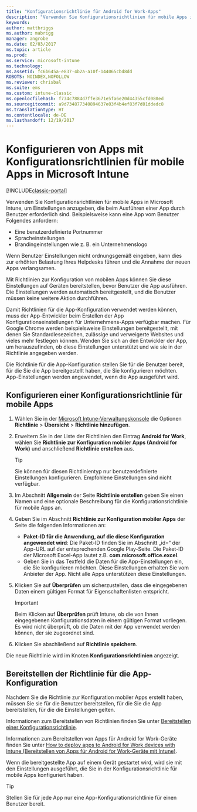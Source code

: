 ```yaml
---
title: "Konfigurationsrichtlinie für Android for Work-Apps"
description: "Verwenden Sie Konfigurationsrichtlinien für mobile Apps in Intune, um Einstellungen anzugeben, die beim Ausführen einer Android for Work-App durch Benutzer erforderlich sind."
keywords: 
author: mattbriggs
ms.author: mabrigg
manager: angrobe
ms.date: 02/03/2017
ms.topic: article
ms.prod: 
ms.service: microsoft-intune
ms.technology: 
ms.assetid: fc6b645a-e837-4b2a-a10f-144065cbd8dd
ROBOTS: NOINDEX,NOFOLLOW
ms.reviewer: chrisbal
ms.suite: ems
ms.custom: intune-classic
ms.openlocfilehash: f734c7884d7ffe3671e5fa6e20d44355cfd080ed
ms.sourcegitcommit: a9d734877340894637e03f4b4ef83f7d01ddedc8
ms.translationtype: HT
ms.contentlocale: de-DE
ms.lasthandoff: 12/19/2017
---
```

# <a name="configure-android-for-work-apps-with-mobile-app-configuration-policies-in-microsoft-intune"></a>Konfigurieren von Apps mit Konfigurationsrichtlinien für mobile Apps in Microsoft Intune

[!INCLUDE[classic-portal](../includes/classic-portal.md)]

Verwenden Sie Konfigurationsrichtlinien für mobile Apps in Microsoft Intune, um Einstellungen anzugeben, die beim Ausführen einer App durch Benutzer erforderlich sind. Beispielsweise kann eine App vom Benutzer Folgendes anfordern:

-   Eine benutzerdefinierte Portnummer
-   Spracheinstellungen
-   Brandingeinstellungen wie z. B. ein Unternehmenslogo

Wenn Benutzer Einstellungen nicht ordnungsgemäß eingeben, kann dies zur erhöhten Belastung Ihres Helpdesks führen und die Annahme der neuen Apps verlangsamen.

Mit Richtlinien zur Konfiguration von mobilen Apps können Sie diese Einstellungen auf Geräten bereitstellen, bevor Benutzer die App ausführen. Die Einstellungen werden automatisch bereitgestellt, und die Benutzer müssen keine weitere Aktion durchführen.

Damit Richtlinien für die App-Konfiguration verwendet werden können, muss der App-Entwickler beim Erstellen der App Konfigurationseinstellungen für Unternehmens-Apps verfügbar machen. Für Google Chrome werden beispielsweise Einstellungen bereitgestellt, mit denen Sie Standardlesezeichen, zulässige und verweigerte Websites und vieles mehr festlegen können. Wenden Sie sich an den Entwickler der App, um herauszufinden, ob diese Einstellungen unterstützt und wie sie in der Richtlinie angegeben werden.

Die Richtlinie für die App-Konfiguration stellen Sie für die Benutzer bereit, für die Sie die App bereitgestellt haben, die Sie konfigurieren möchten. App-Einstellungen werden angewendet, wenn die App ausgeführt wird.

## <a name="configure-a-mobile-app-configuration-policy"></a>Konfigurieren einer Konfigurationsrichtlinie für mobile Apps

1.  Wählen Sie in der [Microsoft Intune-Verwaltungskonsole](https://manage.microsoft.com) die Optionen **Richtlinie** &gt; **Übersicht** &gt; **Richtlinie hinzufügen**.

2.  Erweitern Sie in der Liste der Richtlinien den Eintrag **Android for Work**, wählen Sie **Richtlinie zur Konfiguration mobiler Apps (Android for Work)** und anschließend **Richtlinie erstellen** aus.

    > [!TIP]
    > Sie können für diesen Richtlinientyp nur benutzerdefinierte Einstellungen konfigurieren. Empfohlene Einstellungen sind nicht verfügbar.

3.  Im Abschnitt **Allgemein** der Seite **Richtlinie erstellen** geben Sie einen Namen und eine optionale Beschreibung für die Konfigurationsrichtlinie für mobile Apps an.

4. Geben Sie im Abschnitt **Richtlinie zur Konfiguration mobiler Apps** der Seite die folgenden Informationen an:
    - **Paket-ID für die Anwendung, auf die diese Konfiguration angewendet wird**: Die Paket-ID finden Sie im Abschnitt „id=“ der App-URL auf der entsprechenden Google Play-Seite. Die Paket-ID der Microsoft Excel-App lautet z.B. **com.microsoft.office.excel**.
    - Geben Sie in das Textfeld die Daten für die App-Einstellungen ein, die Sie konfigurieren möchten. Diese Einstellungen erhalten Sie vom Anbieter der App. Nicht alle Apps unterstützen diese Einstellungen.
5.  Klicken Sie auf **Überprüfen** um sicherzustellen, dass die eingegebenen Daten einem gültigen Format für Eigenschaftenlisten entspricht.

    > [!IMPORTANT]
    > Beim Klicken auf **Überprüfen** prüft Intune, ob die von Ihnen eingegebenen Konfigurationsdaten in einem gültigen Format vorliegen. Es wird nicht überprüft, ob die Daten mit der App verwendet werden können, der sie zugeordnet sind.

6.  Klicken Sie abschließend auf **Richtlinie speichern**.

Die neue Richtlinie wird im Knoten **Konfigurationsrichtlinien** angezeigt.


## <a name="deploy-the-app-configuration-policy"></a>Bereitstellen der Richtlinie für die App-Konfiguration
Nachdem Sie die Richtlinie zur Konfiguration mobiler Apps erstellt haben, müssen Sie sie für die Benutzer bereitstellen, für die Sie die App bereitstellen, für die die Einstellungen gelten.

Informationen zum Bereitstellen von Richtlinien finden Sie unter [Bereitstellen einer Konfigurationsrichtlinie](/intune-classic/deploy-use/manage-settings-and-features-on-your-devices-with-microsoft-intune-policies#deploy-a-configuration-policy).

Informationen zum Bereitstellen von Apps für Android for Work-Geräte finden Sie unter [How to deploy apps to Android for Work devices with Intune (Bereitstellen von Apps für Android for Work-Geräte mit Intune)](android-for-work-apps.md).

Wenn die bereitgestellte App auf einem Gerät gestartet wird, wird sie mit den Einstellungen ausgeführt, die Sie in der Konfigurationsrichtlinie für mobile Apps konfiguriert haben.

> [!TIP]
> Stellen Sie für jede App nur eine App-Konfigurationsrichtlinie für einen Benutzer bereit.
